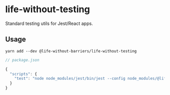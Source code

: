 # life-without-testing

Standard testing utils for Jest/React apps.

## Usage

`yarn add --dev @life-without-barriers/life-without-testing`

```js
// package.json

{
  "scripts": {
    "test": "node node_modules/jest/bin/jest --config node_modules/@life-without-barriers/life-without-testing/jest.config.json"
  }
}
```

